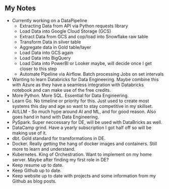## **My Notes**

- Currently working on a DataPipeline
	- Extracting Data from API via Python requests library
	- Load Data into Google Cloud Storage (GCS)
	- Extract Data from GCS and cop/load into Snowflake raw table
	- Transform Data in silver table
	- Aggregate data in Gold table/layer
	- Load Data into GCS again
	- Load Data into BigQuery
	- Load Data into PowerBI or Looker maybe, will decide once I get closer to this step
	- Automate Pipeline via Airflow. Batch processing Jobs on set intervals
- Wanting to learn Databricks for Data Engineering. Maybe combine this with Azure as they have a seamless integration with Databricks notebook and can make use of the free credits.
- More Python. More SQL. Essential for Data Engineering.
- Learn Go. No timeline or priority for this. Just used to create most systems this day and age so want to stay competitive in my skillset.
- AI/LLM - So much hype around AI and ML, and for good reason. Also goes hand in hand with Data Engineering.
- PySpark. Super neccessary for DE, will be used with DataBricks as well.
- DataCamp grind. Have a yearly subscription I got half off so will be making use of it.
- dbt. Gold standard for transformations in DE.
- Docker. Really getting the hang of docker images and containers. Still more to learn and understand.
- Kubernetes. King of Orchestration. Want to implement on my home server. Maybe after finding my first role in DE?
- Keep resume up to date.
- Keep Github up to date.
- Keep website up to date with projects and some information from my Github as blog posts.